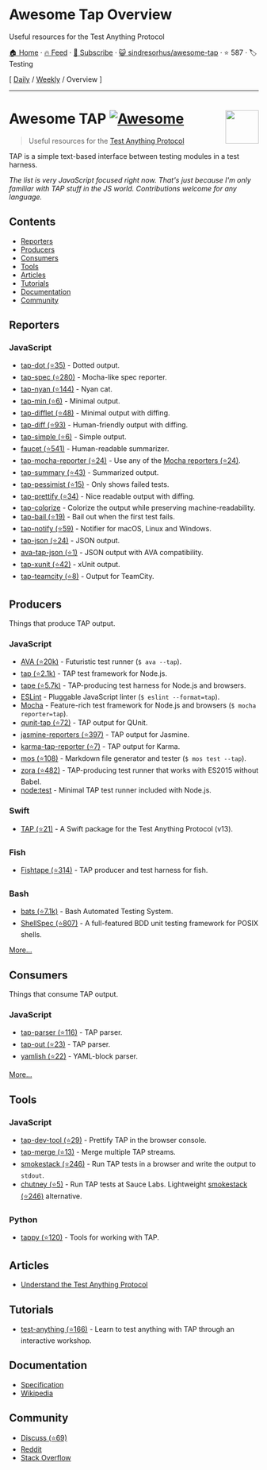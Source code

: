 # Awesome Tap Overview

Useful resources for the Test Anything Protocol

[🏠 Home](/README.md) · [🔥 Feed](https://www.trackawesomelist.com/sindresorhus/awesome-tap/rss.xml) · [📮 Subscribe](https://trackawesomelist.us17.list-manage.com/subscribe?u=d2f0117aa829c83a63ec63c2f&id=36a103854c) · [😺 sindresorhus/awesome-tap](https://github.com/sindresorhus/awesome-tap) · ⭐ 587 · 🏷️ Testing

[ [Daily](/content/sindresorhus/awesome-tap/README.md) / [Weekly](/content/sindresorhus/awesome-tap/week/README.md) / Overview ]

---

# Awesome TAP [![Awesome](https://awesome.re/badge.svg)](https://awesome.re) [<img src="https://testanything.org/images/tap.png" width="67" align="right">](https://testanything.org)

> Useful resources for the [Test Anything Protocol](https://testanything.org)

TAP is a simple text-based interface between testing modules in a test harness.

*The list is very JavaScript focused right now. That's just because I'm only familiar with TAP stuff in the JS world. Contributions welcome for any language.*

## Contents

*   [Reporters](#reporters)
*   [Producers](#producers)
*   [Consumers](#consumers)
*   [Tools](#tools)
*   [Articles](#articles)
*   [Tutorials](#tutorials)
*   [Documentation](#documentation)
*   [Community](#community)

## Reporters

### JavaScript

*   [tap-dot (⭐35)](https://github.com/scottcorgan/tap-dot) - Dotted output.
*   [tap-spec (⭐280)](https://github.com/scottcorgan/tap-spec) - Mocha-like spec reporter.
*   [tap-nyan (⭐144)](https://github.com/calvinmetcalf/tap-nyan) - Nyan cat.
*   [tap-min (⭐6)](https://github.com/derhuerst/tap-min) - Minimal output.
*   [tap-difflet (⭐48)](https://github.com/namuol/tap-difflet) - Minimal output with diffing.
*   [tap-diff (⭐93)](https://github.com/axross/tap-diff) - Human-friendly output with diffing.
*   [tap-simple (⭐6)](https://github.com/joeybaker/tap-simple) - Simple output.
*   [faucet (⭐541)](https://github.com/substack/faucet) - Human-readable summarizer.
*   [tap-mocha-reporter (⭐24)](https://github.com/isaacs/tap-mocha-reporter) - Use any of the [Mocha reporters (⭐24)](https://github.com/isaacs/tap-mocha-reporter/tree/master/lib/reporters).
*   [tap-summary (⭐43)](https://github.com/zoubin/tap-summary) - Summarized output.
*   [tap-pessimist (⭐15)](https://github.com/clux/tap-pessimist) - Only shows failed tests.
*   [tap-prettify (⭐34)](https://github.com/toolness/tap-prettify) - Nice readable output with diffing.
*   [tap-colorize](https://github.com/substack/tap-colorize) - Colorize the output while preserving machine-readability.
*   [tap-bail (⭐19)](https://github.com/juliangruber/tap-bail) - Bail out when the first test fails.
*   [tap-notify (⭐59)](https://github.com/axross/tap-notify) - Notifier for macOS, Linux and Windows.
*   [tap-json (⭐24)](https://github.com/gummesson/tap-json) - JSON output.
*   [ava-tap-json (⭐1)](https://github.com/yovasx2/ava-tap-json) - JSON output with AVA compatibility.
*   [tap-xunit (⭐42)](https://github.com/aghassemi/tap-xunit) - xUnit output.
*   [tap-teamcity (⭐8)](https://github.com/smockle/tap-teamcity) - Output for TeamCity.

## Producers

Things that produce TAP output.

### JavaScript

*   [AVA (⭐20k)](https://github.com/sindresorhus/ava) - Futuristic test runner (`$ ava --tap`).
*   [tap (⭐2.1k)](https://github.com/isaacs/node-tap) - TAP test framework for Node.js.
*   [tape (⭐5.7k)](https://github.com/substack/tape) - TAP-producing test harness for Node.js and browsers.
*   [ESLint](https://eslint.org/docs/user-guide/formatters/#tap) - Pluggable JavaScript linter (`$ eslint --format=tap`).
*   [Mocha](https://mochajs.org) - Feature-rich test framework for Node.js and browsers (`$ mocha reporter=tap`).
*   [qunit-tap (⭐72)](https://github.com/twada/qunit-tap) - TAP output for QUnit.
*   [jasmine-reporters (⭐397)](https://github.com/larrymyers/jasmine-reporters) - TAP output for Jasmine.
*   [karma-tap-reporter (⭐7)](https://github.com/fumiakiy/karma-tap-reporter) - TAP output for Karma.
*   [mos (⭐108)](https://github.com/zkochan/mos) - Markdown file generator and tester (`$ mos test --tap`).
*   [zora (⭐482)](https://github.com/lorenzofox3/zora) - TAP-producing test runner that works with ES2015 without Babel.
*   [node:test](https://nodejs.org/api/test.html) - Minimal TAP test runner included with Node.js.

### Swift

*   [TAP (⭐21)](https://github.com/swiftdocorg/tap) - A Swift package for the Test Anything Protocol (v13).

### Fish

*   [Fishtape (⭐314)](https://github.com/fisherman/fishtape) - TAP producer and test harness for fish.

### Bash

*   [bats (⭐7.1k)](https://github.com/sstephenson/bats) - Bash Automated Testing System.
*   [ShellSpec (⭐807)](https://github.com/shellspec/shellspec) - A full-featured BDD unit testing framework for POSIX shells.

[More…](https://testanything.org/producers.html)

## Consumers

Things that consume TAP output.

### JavaScript

*   [tap-parser (⭐116)](https://github.com/substack/tap-parser) - TAP parser.
*   [tap-out (⭐23)](https://github.com/scottcorgan/tap-out) - TAP parser.
*   [yamlish (⭐22)](https://github.com/isaacs/yamlish) - YAML-block parser.

[More…](https://testanything.org/consumers.html)

## Tools

### JavaScript

*   [tap-dev-tool (⭐29)](https://github.com/Jam3/tap-dev-tool) - Prettify TAP in the browser console.
*   [tap-merge (⭐13)](https://github.com/anko/tap-merge) - Merge multiple TAP streams.
*   [smokestack (⭐246)](https://github.com/hughsk/smokestack) - Run TAP tests in a browser and write the output to `stdout`.
*   [chutney (⭐5)](https://github.com/derhuerst/chutney) - Run TAP tests at Sauce Labs. Lightweight [smokestack (⭐246)](https://github.com/hughsk/smokestack) alternative.

### Python

*   [tappy (⭐120)](https://github.com/mblayman/tappy) - Tools for working with TAP.

## Articles

*   [Understand the Test Anything Protocol](https://www.effectiveperlprogramming.com/2011/05/understand-the-test-anything-protocol/)

## Tutorials

*   [test-anything (⭐166)](https://github.com/finnp/test-anything) - Learn to test anything with TAP through an interactive workshop.

## Documentation

*   [Specification](https://testanything.org/tap-version-13-specification.html)
*   [Wikipedia](https://en.wikipedia.org/wiki/Test_Anything_Protocol)

## Community

*   [Discuss (⭐69)](https://github.com/TestAnything/Specification/issues)
*   [Reddit](https://www.reddit.com/r/testanythingprotocol)
*   [Stack Overflow](https://stackoverflow.com/questions/tagged/tap)

